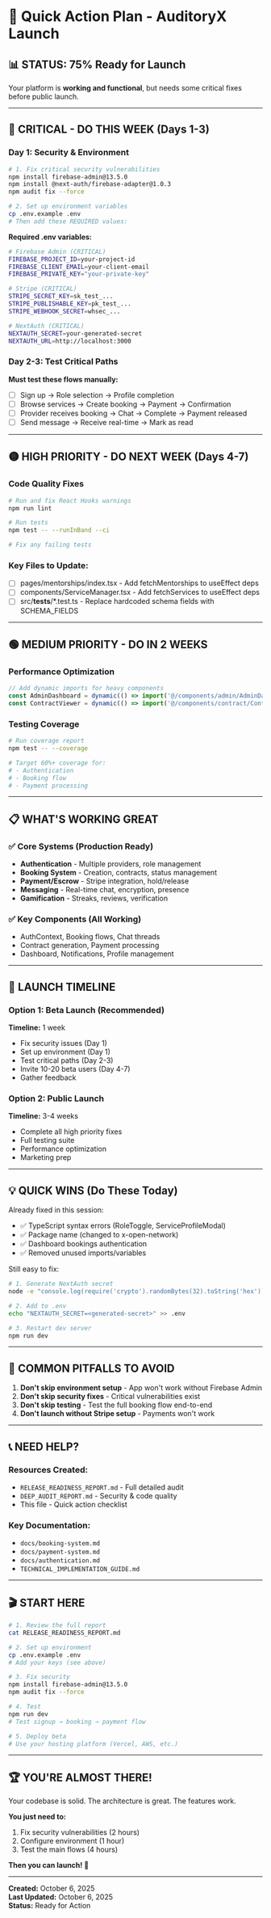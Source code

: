 # 🎯 Quick Action Plan - AuditoryX Launch

## 📊 STATUS: 75% Ready for Launch

Your platform is **working and functional**, but needs some critical fixes before public launch.

---

## 🔴 CRITICAL - DO THIS WEEK (Days 1-3)

### Day 1: Security & Environment

```bash
# 1. Fix critical security vulnerabilities
npm install firebase-admin@13.5.0
npm install @next-auth/firebase-adapter@1.0.3
npm audit fix --force

# 2. Set up environment variables
cp .env.example .env
# Then add these REQUIRED values:
```

**Required .env variables:**
```bash
# Firebase Admin (CRITICAL)
FIREBASE_PROJECT_ID=your-project-id
FIREBASE_CLIENT_EMAIL=your-client-email
FIREBASE_PRIVATE_KEY="your-private-key"

# Stripe (CRITICAL)
STRIPE_SECRET_KEY=sk_test_...
STRIPE_PUBLISHABLE_KEY=pk_test_...
STRIPE_WEBHOOK_SECRET=whsec_...

# NextAuth (CRITICAL)
NEXTAUTH_SECRET=your-generated-secret
NEXTAUTH_URL=http://localhost:3000
```

### Day 2-3: Test Critical Paths

**Must test these flows manually:**
- [ ] Sign up → Role selection → Profile completion
- [ ] Browse services → Create booking → Payment → Confirmation
- [ ] Provider receives booking → Chat → Complete → Payment released
- [ ] Send message → Receive real-time → Mark as read

---

## 🟡 HIGH PRIORITY - DO NEXT WEEK (Days 4-7)

### Code Quality Fixes

```bash
# Run and fix React Hooks warnings
npm run lint

# Run tests
npm test -- --runInBand --ci

# Fix any failing tests
```

### Key Files to Update:
- [ ] pages/mentorships/index.tsx - Add fetchMentorships to useEffect deps
- [ ] components/ServiceManager.tsx - Add fetchServices to useEffect deps
- [ ] src/__tests__/*.test.ts - Replace hardcoded schema fields with SCHEMA_FIELDS

---

## 🟢 MEDIUM PRIORITY - DO IN 2 WEEKS

### Performance Optimization

```typescript
// Add dynamic imports for heavy components
const AdminDashboard = dynamic(() => import('@/components/admin/AdminDashboard'))
const ContractViewer = dynamic(() => import('@/components/contract/ContractViewer'))
```

### Testing Coverage

```bash
# Run coverage report
npm test -- --coverage

# Target 60%+ coverage for:
# - Authentication
# - Booking flow
# - Payment processing
```

---

## 📋 WHAT'S WORKING GREAT

### ✅ Core Systems (Production Ready)
- **Authentication** - Multiple providers, role management
- **Booking System** - Creation, contracts, status management
- **Payment/Escrow** - Stripe integration, hold/release
- **Messaging** - Real-time chat, encryption, presence
- **Gamification** - Streaks, reviews, verification

### ✅ Key Components (All Working)
- AuthContext, Booking flows, Chat threads
- Contract generation, Payment processing
- Dashboard, Notifications, Profile management

---

## 🎯 LAUNCH TIMELINE

### Option 1: Beta Launch (Recommended)
**Timeline:** 1 week
- Fix security issues (Day 1)
- Set up environment (Day 1)
- Test critical paths (Day 2-3)
- Invite 10-20 beta users (Day 4-7)
- Gather feedback

### Option 2: Public Launch
**Timeline:** 3-4 weeks
- Complete all high priority fixes
- Full testing suite
- Performance optimization
- Marketing prep

---

## 💡 QUICK WINS (Do These Today)

Already fixed in this session:
- ✅ TypeScript syntax errors (RoleToggle, ServiceProfileModal)
- ✅ Package name (changed to x-open-network)
- ✅ Dashboard bookings authentication
- ✅ Removed unused imports/variables

Still easy to fix:
```bash
# 1. Generate NextAuth secret
node -e "console.log(require('crypto').randomBytes(32).toString('hex'))"

# 2. Add to .env
echo "NEXTAUTH_SECRET=<generated-secret>" >> .env

# 3. Restart dev server
npm run dev
```

---

## 🚨 COMMON PITFALLS TO AVOID

1. **Don't skip environment setup** - App won't work without Firebase Admin
2. **Don't skip security fixes** - Critical vulnerabilities exist
3. **Don't skip testing** - Test the full booking flow end-to-end
4. **Don't launch without Stripe setup** - Payments won't work

---

## 📞 NEED HELP?

### Resources Created:
- `RELEASE_READINESS_REPORT.md` - Full detailed audit
- `DEEP_AUDIT_REPORT.md` - Security & code quality
- This file - Quick action checklist

### Key Documentation:
- `docs/booking-system.md`
- `docs/payment-system.md`
- `docs/authentication.md`
- `TECHNICAL_IMPLEMENTATION_GUIDE.md`

---

## 🎬 START HERE

```bash
# 1. Review the full report
cat RELEASE_READINESS_REPORT.md

# 2. Set up environment
cp .env.example .env
# Add your keys (see above)

# 3. Fix security
npm install firebase-admin@13.5.0
npm audit fix --force

# 4. Test
npm run dev
# Test signup → booking → payment flow

# 5. Deploy beta
# Use your hosting platform (Vercel, AWS, etc.)
```

---

## 🏆 YOU'RE ALMOST THERE!

Your codebase is solid. The architecture is great. The features work.

**You just need to:**
1. Fix security vulnerabilities (2 hours)
2. Configure environment (1 hour)  
3. Test the main flows (4 hours)

**Then you can launch! 🚀**

---

**Created:** October 6, 2025  
**Last Updated:** October 6, 2025  
**Status:** Ready for Action

